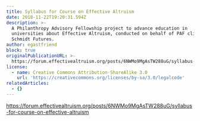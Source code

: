 ```yaml
---
title: Syllabus for Course on Effective Altruism
date: 2018-11-22T19:20:31.594Z
description: >-
  A Philanthropy Advisory Fellowship project to advance education in
  universities about Effective Altruism, conducted on behalf of PAF client
  Schmidt Futures.
author: egastfriend
block: true
originalPublicationURL: >-
  https://forum.effectivealtruism.org/posts/6NWMo9MgAsTW288uG/syllabus-for-course-on-effective-altruism
license:
  - name: Creative Commons Attribution-ShareAlike 3.0
    url: 'https://creativecommons.org/licenses/by-sa/3.0/legalcode'
relatedArticles:
  - {}
---
```

<https://forum.effectivealtruism.org/posts/6NWMo9MgAsTW288uG/syllabus-for-course-on-effective-altruism>
